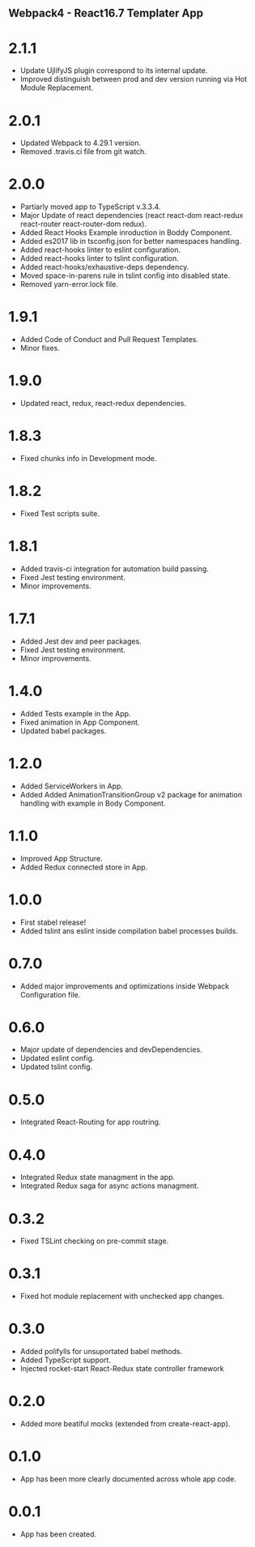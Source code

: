 ## Webpack4 - React16.7 Templater App


# 2.1.1
 * Update UjlifyJS plugin correspond to its internal update.
 * Improved distinguish between prod and dev version running via Hot Module Replacement.

# 2.0.1
 * Updated Webpack to 4.29.1 version.
 * Removed .travis.ci file from git watch.

# 2.0.0
 * Partiarly moved app to TypeScript v.3.3.4.
 * Major Update of react dependencies (react react-dom react-redux react-router react-router-dom redux).
 * Added React Hooks Example inroduction in Boddy Component.
 * Added es2017 lib in tsconfig.json for better namespaces handling.
 * Added react-hooks linter to eslint configuration.
 * Added react-hooks linter to tslint configuration.
 * Added react-hooks/exhaustive-deps dependency.
 * Moved space-in-parens rule in tslint config into disabled state.
 * Removed yarn-error.lock file.

# 1.9.1
 * Added Code of Conduct and Pull Request Templates.
 * Minor fixes.

# 1.9.0
 * Updated react, redux, react-redux dependencies.

# 1.8.3
 * Fixed chunks info in Development mode.

# 1.8.2
 * Fixed Test scripts suite.

# 1.8.1
 * Added travis-ci integration for automation build passing.
 * Fixed Jest testing environment.
 * Minor improvements.

# 1.7.1
 * Added Jest dev and peer packages.
 * Fixed Jest testing environment.
 * Minor improvements.

# 1.4.0
 * Added Tests example in the App.
 * Fixed animation in App Component.
 * Updated babel packages.

# 1.2.0
 * Added ServiceWorkers in App.
 * Added Added AnimationTransitionGroup v2 package for animation handling with example in Body Component.

# 1.1.0
 * Improved App Structure.
 * Added Redux connected store in App.

# 1.0.0
 * First stabel release!
 * Added tslint ans eslint inside compilation babel processes builds.

# 0.7.0
 * Added major improvements and optimizations inside Webpack Configuration file.

# 0.6.0
 * Major update of dependencies and devDependencies.
 * Updated eslint config.
 * Updated tslint config.

# 0.5.0
 * Integrated React-Routing for app routring.

# 0.4.0
 * Integrated Redux state managment in the app.
 * Integrated Redux saga for async actions managment.

# 0.3.2
 * Fixed TSLint checking on pre-commit stage.

# 0.3.1
 * Fixed hot module replacement with unchecked app changes.

# 0.3.0
 * Added polifylls for unsuportated babel methods.
 * Added TypeScript support.
 * Injected rocket-start React-Redux state controller framework

# 0.2.0
 * Added more beatiful mocks (extended from create-react-app).

# 0.1.0
 * App has been more clearly documented across whole app code.

# 0.0.1
 * App has been created.

